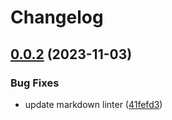 # Changelog

## [0.0.2](https://github.com/fission-codes/stack/compare/package1-v0.0.1...package1-v0.0.2) (2023-11-03)


### Bug Fixes

* update markdown linter ([41fefd3](https://github.com/fission-codes/stack/commit/41fefd370e3abc59787c3c31334809eac35c4f2c))
